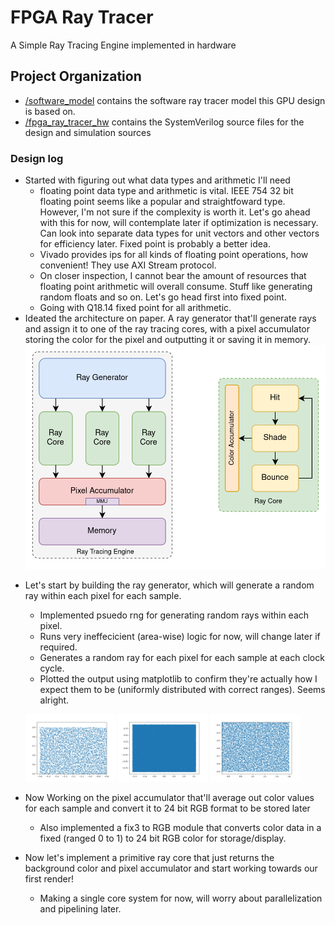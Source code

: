 # FPGA Ray Tracer

A Simple Ray Tracing Engine implemented in hardware

## Project Organization

- [/software_model](./software_model/) contains the software ray tracer model this GPU design is based on.
- [/fpga_ray_tracer_hw](./fpga_ray_tracer_hw/) contains the SystemVerilog source files for the design and simulation sources


### Design log
- Started with figuring out what data types and arithmetic I'll need
  - floating point data type and arithmetic is vital. IEEE 754 32 bit floating point seems like a popular and straightfoward type. However, I'm not sure if the complexity is worth it. Let's go ahead with this for now, will contemplate later if optimization is necessary. Can look into separate data types for unit vectors and other vectors for efficiency later. Fixed point is probably a better idea.
  - Vivado provides ips for all kinds of floating point operations, how convenient! They use AXI Stream protocol.
  - On closer inspection, I cannot bear the amount of resources that floating point arithmetic will overall consume. Stuff like generating random floats and so on. Let's go head first into fixed point.
  - Going with Q18.14 fixed point for all arithmetic.
- Ideated the architecture on paper. A ray generator that'll generate rays and assign it to one of the ray tracing cores, with a pixel accumulator storing the color for the pixel and outputting it or saving it in memory.
  ![arch](/content/fpga_ray_tracer_arch.png)
<!-- - Decided to build the entire thing bottom-up, starting with rendering the background. -->
- Let's start by building the ray generator, which will generate a random ray within each pixel for each sample.
  - Implemented psuedo rng for generating random rays within each pixel.
  - Runs very ineffecicient (area-wise) logic for now, will change later if required.
  - Generates a random ray for each pixel for each sample at each clock cycle.
  - Plotted the output using matplotlib to confirm they're actually how I expect them to be (uniformly distributed with correct ranges). Seems alright.

  <p float="left">
    <img src="content/Figure_1.png" width="30%" />
    <img src="content/Figure_2.png" width="30%" /> 
    <img src="content/Figure_3.png" width="30%" />
  </p>
- Now Working on the pixel accumulator that'll average out color values for each sample and convert it to 24 bit RGB format to be stored later 
  - Also implemented a fix3 to RGB module that converts color data in a fixed (ranged 0 to 1) to 24 bit RGB color for storage/display.
- Now let's implement a primitive ray core that just returns the background color and pixel accumulator and start working towards our first render!
  - Making a single core system for now, will worry about parallelization and pipelining later. 